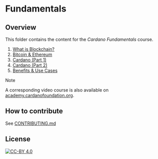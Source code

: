 # Fundamentals

## Overview

This folder contains the content for the *Cardano Fundamentals* course.

1. [What is Blockchain?](./1-What-is-blockchain%3F)
2. [Bitcoin & Ethereum](./2-advanced_blockchain_concepts)
3. [Cardano (Part 1)](./3-the_cardano_blockchain)
4. [Cardano (Part 2)](./4-getting_started_with_cardano)
5. [Benefits & Use Cases](./4-getting_started_with_cardano)

> [!NOTE]
>
> A corresponding video course is also available on [academy.cardanofoundation.org](https://academy.cardanofoundation.org).

## How to contribute

See [CONTRIBUTING.md](../../CONTRIBUTING.md)

## License

[![CC-BY 4.0](https://mirrors.creativecommons.org/presskit/buttons/88x31/png/by.png)](../../LICENSE)
